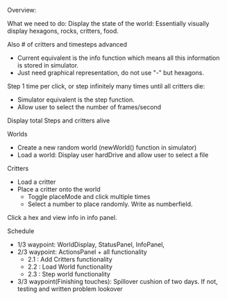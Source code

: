 Overview:

What we need to do:
  Display the state of the world: Essentially visually display hexagons, rocks, critters, food.
  
  Also # of critters and timesteps advanced

  * Current equivalent is the info function which means all this information is stored in simulator.
  * Just need graphical representation, do not use "-" but hexagons.
    
  Step 1 time per click, or step infinitely many times until all critters die:
  
  * Simulator equivalent is the step function.
  * Allow user to select the number of frames/second
    
  Display total Steps and critters alive
  
  Worlds
  
  * Create a new random world (newWorld() function in simulator)
  * Load a world: Display user hardDrive and allow user to select a file
  
  Critters
  
  * Load a critter
  * Place a critter onto the world
    - Toggle placeMode and click multiple times
    - Select a number to place randomly. Write as numberfield.
  
  Click a hex and view info in info panel. 
    
  
Schedule
  
  * 1/3 waypoint: WorldDisplay, StatusPanel, InfoPanel,
  * 2/3 waypoint: ActionsPanel + all functionality
      - 2.1 : Add Critters functionality
      - 2.2 : Load World functionality
      - 2.3 : Step world functionality
  * 3/3 waypoint(Finishing touches): Spillover cushion of two days. If not, testing and written problem lookover
  
